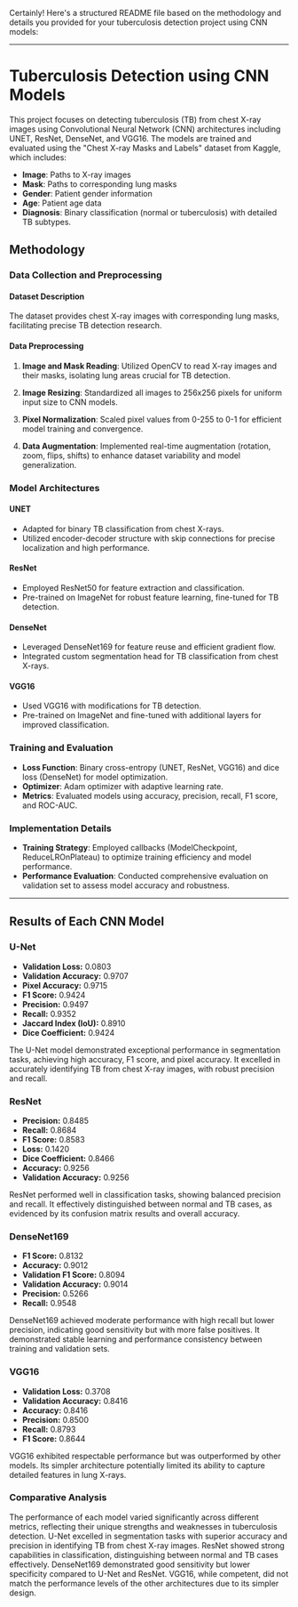 Certainly! Here's a structured README file based on the methodology and details you provided for your tuberculosis detection project using CNN models:

---

# Tuberculosis Detection using CNN Models

This project focuses on detecting tuberculosis (TB) from chest X-ray images using Convolutional Neural Network (CNN) architectures including UNET, ResNet, DenseNet, and VGG16. The models are trained and evaluated using the "Chest X-ray Masks and Labels" dataset from Kaggle, which includes:

- **Image**: Paths to X-ray images
- **Mask**: Paths to corresponding lung masks
- **Gender**: Patient gender information
- **Age**: Patient age data
- **Diagnosis**: Binary classification (normal or tuberculosis) with detailed TB subtypes.

## Methodology

### Data Collection and Preprocessing

#### Dataset Description
The dataset provides chest X-ray images with corresponding lung masks, facilitating precise TB detection research.

#### Data Preprocessing
1. **Image and Mask Reading**: Utilized OpenCV to read X-ray images and their masks, isolating lung areas crucial for TB detection.
   
2. **Image Resizing**: Standardized all images to 256x256 pixels for uniform input size to CNN models.
   
3. **Pixel Normalization**: Scaled pixel values from 0-255 to 0-1 for efficient model training and convergence.
   
4. **Data Augmentation**: Implemented real-time augmentation (rotation, zoom, flips, shifts) to enhance dataset variability and model generalization.

### Model Architectures

#### UNET
- Adapted for binary TB classification from chest X-rays.
- Utilized encoder-decoder structure with skip connections for precise localization and high performance.

#### ResNet
- Employed ResNet50 for feature extraction and classification.
- Pre-trained on ImageNet for robust feature learning, fine-tuned for TB detection.

#### DenseNet
- Leveraged DenseNet169 for feature reuse and efficient gradient flow.
- Integrated custom segmentation head for TB classification from chest X-rays.

#### VGG16
- Used VGG16 with modifications for TB detection.
- Pre-trained on ImageNet and fine-tuned with additional layers for improved classification.

### Training and Evaluation

- **Loss Function**: Binary cross-entropy (UNET, ResNet, VGG16) and dice loss (DenseNet) for model optimization.
- **Optimizer**: Adam optimizer with adaptive learning rate.
- **Metrics**: Evaluated models using accuracy, precision, recall, F1 score, and ROC-AUC.

### Implementation Details

- **Training Strategy**: Employed callbacks (ModelCheckpoint, ReduceLROnPlateau) to optimize training efficiency and model performance.
- **Performance Evaluation**: Conducted comprehensive evaluation on validation set to assess model accuracy and robustness.




---

## Results of Each CNN Model

### U-Net
- **Validation Loss:** 0.0803
- **Validation Accuracy:** 0.9707
- **Pixel Accuracy:** 0.9715
- **F1 Score:** 0.9424
- **Precision:** 0.9497
- **Recall:** 0.9352
- **Jaccard Index (IoU):** 0.8910
- **Dice Coefficient:** 0.9424

The U-Net model demonstrated exceptional performance in segmentation tasks, achieving high accuracy, F1 score, and pixel accuracy. It excelled in accurately identifying TB from chest X-ray images, with robust precision and recall.

### ResNet
- **Precision:** 0.8485
- **Recall:** 0.8684
- **F1 Score:** 0.8583
- **Loss:** 0.1420
- **Dice Coefficient:** 0.8466
- **Accuracy:** 0.9256
- **Validation Accuracy:** 0.9256

ResNet performed well in classification tasks, showing balanced precision and recall. It effectively distinguished between normal and TB cases, as evidenced by its confusion matrix results and overall accuracy.

### DenseNet169
- **F1 Score:** 0.8132
- **Accuracy:** 0.9012
- **Validation F1 Score:** 0.8094
- **Validation Accuracy:** 0.9014
- **Precision:** 0.5266
- **Recall:** 0.9548

DenseNet169 achieved moderate performance with high recall but lower precision, indicating good sensitivity but with more false positives. It demonstrated stable learning and performance consistency between training and validation sets.

### VGG16
- **Validation Loss:** 0.3708
- **Validation Accuracy:** 0.8416
- **Accuracy:** 0.8416
- **Precision:** 0.8500
- **Recall:** 0.8793
- **F1 Score:** 0.8644

VGG16 exhibited respectable performance but was outperformed by other models. Its simpler architecture potentially limited its ability to capture detailed features in lung X-rays.

### Comparative Analysis

The performance of each model varied significantly across different metrics, reflecting their unique strengths and weaknesses in tuberculosis detection. U-Net excelled in segmentation tasks with superior accuracy and precision in identifying TB from chest X-ray images. ResNet showed strong capabilities in classification, distinguishing between normal and TB cases effectively. DenseNet169 demonstrated good sensitivity but lower specificity compared to U-Net and ResNet. VGG16, while competent, did not match the performance levels of the other architectures due to its simpler design.

